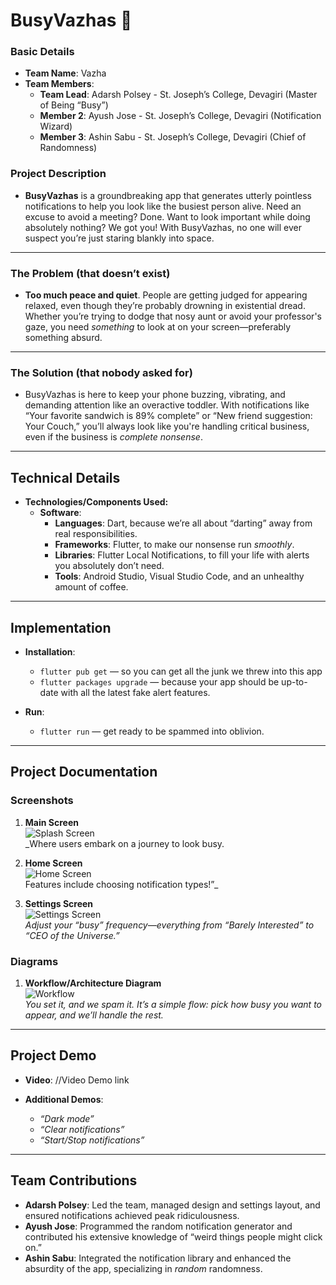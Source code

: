 # BusyVazhas 🎯

### Basic Details
- **Team Name**: Vazha
- **Team Members**:
  - **Team Lead**: Adarsh Polsey - St. Joseph’s College, Devagiri (Master of Being “Busy”)
  - **Member 2**: Ayush Jose - St. Joseph’s College, Devagiri (Notification Wizard)
  - **Member 3**: Ashin Sabu - St. Joseph’s College, Devagiri (Chief of Randomness)

### Project Description
- **BusyVazhas** is a groundbreaking app that generates utterly pointless notifications to help you look like the busiest person alive. Need an excuse to avoid a meeting? Done. Want to look important while doing absolutely nothing? We got you! With BusyVazhas, no one will ever suspect you’re just staring blankly into space.

---

### The Problem (that doesn’t exist)
- **Too much peace and quiet**. People are getting judged for appearing relaxed, even though they’re probably drowning in existential dread. Whether you’re trying to dodge that nosy aunt or avoid your professor's gaze, you need *something* to look at on your screen—preferably something absurd.

---

### The Solution (that nobody asked for)
- BusyVazhas is here to keep your phone buzzing, vibrating, and demanding attention like an overactive toddler. With notifications like “Your favorite sandwich is 89% complete” or “New friend suggestion: Your Couch,” you’ll always look like you're handling critical business, even if the business is *complete nonsense*.

---

## Technical Details

- **Technologies/Components Used:**
  - **Software**:
    - **Languages**: Dart, because we’re all about “darting” away from real responsibilities.
    - **Frameworks**: Flutter, to make our nonsense run *smoothly*.
    - **Libraries**: Flutter Local Notifications, to fill your life with alerts you absolutely don’t need.
    - **Tools**: Android Studio, Visual Studio Code, and an unhealthy amount of coffee.

---

## Implementation

- **Installation**: 
   - `flutter pub get` — so you can get all the junk we threw into this app
   - `flutter packages upgrade` — because your app should be up-to-date with all the latest fake alert features.

- **Run**:
   - `flutter run` — get ready to be spammed into oblivion.

---

## Project Documentation

### Screenshots
1. **Main Screen**  
   ![Splash Screen](./demo/splash.jpg)  
   _Where users embark on a journey to look busy.

2. **Home Screen**  
   ![Home Screen](./demo/home.jpg)  
   Features include choosing notification types!”_

3. **Settings Screen**  
   ![Settings Screen](./demo/settings.jpg)  
   _Adjust your “busy” frequency—everything from “Barely Interested” to “CEO of the Universe.”_

### Diagrams
1. **Workflow/Architecture Diagram**  
   ![Workflow](./demo/WorkflowDiagram.png)  
   _You set it, and we spam it. It’s a simple flow: pick how busy you want to appear, and we’ll handle the rest._

---

## Project Demo

- **Video**: //Video Demo link 

- **Additional Demos**:
   - *“Dark mode”*
   - *“Clear notifications”*
   - *“Start/Stop notifications”*

---

## Team Contributions
- **Adarsh Polsey**: Led the team, managed design and settings layout, and ensured notifications achieved peak ridiculousness.
- **Ayush Jose**: Programmed the random notification generator and contributed his extensive knowledge of “weird things people might click on.”
- **Ashin Sabu**: Integrated the notification library and enhanced the absurdity of the app, specializing in *random* randomness.
